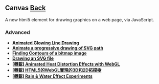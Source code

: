 ## Canvas [Back](./../webgl.md)

A new html5 element for drawing graphics on a web page, via JavaScript.

### Advanced

- [**Animated Glowing Line Drawing**](./line_drawing/line_drawing.md)
- [**Animate a progressive drawing of SVG path**](./animate_drawing_of_svg_path/animate_drawing_of_svg_path.md)
- [**Finding Contours of a bitmap image**](./finding_contours/finding_contours.md)
- [**Drawing an SVG file**](./drawing_an_svg/drawing_an_svg.md)
- [**[轉載] Animated Heat Distortion Effects with WebGL**](./../../../../post/heat_distortion/heat_distortion.md)
- [**[轉載] HTML5的WebGL實現的3D和2D拓撲樹**](./../../../../post/topological_webgl/topological_webgl.md)
- [**[轉載] Rain & Water Effect Experiments**](./../../../../post/rain/rain.md)